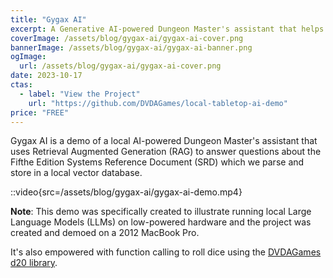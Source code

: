```yaml
---
title: "Gygax AI"
excerpt: A Generative AI-powered Dungeon Master's assistant that helps DMs roll dice, look up rules, and quickly generate random NPCs and descriptions.
coverImage: /assets/blog/gygax-ai/gygax-ai-cover.png
bannerImage: /assets/blog/gygax-ai/gygax-ai-banner.png
ogImage:
  url: /assets/blog/gygax-ai/gygax-ai-cover.png
date: 2023-10-17
ctas:
  - label: "View the Project"
    url: "https://github.com/DVDAGames/local-tabletop-ai-demo"
price: "FREE"
---
```


Gygax AI is a demo of a local AI-powered Dungeon Master's assistant that uses Retrieval Augmented Generation (RAG) to answer questions about the Fifthe Edition Systems Reference Document (SRD) which we parse and store in a local vector database.

::video{src=/assets/blog/gygax-ai/gygax-ai-demo.mp4}

**Note**: This demo was specifically created to illustrate running local Large Language Models (LLMs) on low-powered hardware and the project was created and demoed on a 2012 MacBook Pro.

It's also empowered with function calling to roll dice using the [DVDAGames d20 library](https://github.com/DVDAGames/js-die-roller).
